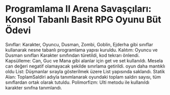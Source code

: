 # Programlama II Arena Savaşçıları: Konsol Tabanlı Basit RPG Oyunu Büt Ödevi
Sınıflar: Karakter, Oyuncu, Dusman, Zombi, Goblin, Ejderha gibi sınıflar kullanarak nesne tabanlı programlama yapısı kuruldu.
Kalıtım: Oyuncu ve Dusman sınıfları Karakter sınıfından türetildi, kod tekrarı önlendi.
Kapsülleme: Can, Guc ve Mana gibi alanlar için get ve set kullanıldı. Mesela can değeri negatif olamayacak şekilde sınırlama getirildi. oyun daha mantıklı oldu
List: Düşmanlar sırayla gösterilmek üzere List<Dusman> yapısında saklandı. 
Statik Alan: ToplamSaldiri adıyla tanımlanarak oyundaki toplam saldırı sayısı, tüm sınıflardan ortak olarak tutuldu.
Polimorfizm: Ulti metodu ile kullanıldı karakter sınıfna tanımlandı.








